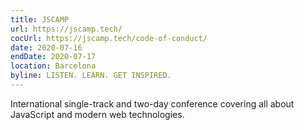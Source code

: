 ```yaml
---
title: JSCAMP
url: https://jscamp.tech/
cocUrl: https://jscamp.tech/code-of-conduct/
date: 2020-07-16
endDate: 2020-07-17
location: Barcelona
byline: LISTEN. LEARN. GET INSPIRED.
---
```


International single-track and two-day conference covering all about JavaScript and modern web technologies.
